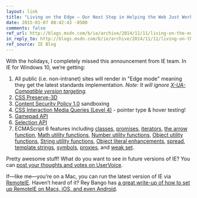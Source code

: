 ```yaml
---
layout: link
title: "Living on the Edge – Our Next Step in Helping the Web Just Work"
date: 2015-01-07 08:42:43 -0500
comments: false
ref_url: http://blogs.msdn.com/b/ie/archive/2014/11/11/living-on-the-edge-our-next-step-in-interoperability.aspx
in_reply_to: http://blogs.msdn.com/b/ie/archive/2014/11/11/living-on-the-edge-our-next-step-in-interoperability.aspx
ref_source: IE Blog
---
```


With the holidays, I completely missed this announcement from IE team. In IE for Windows 10, we’re getting:

1. All public (i.e. non-intranet) sites will render in "Edge mode" meaning they get the latest standards implementation. _Note: It will ignore [X-UA-Compatible version targeting](http://alistapart.com/article/beyonddoctype)._
2. [CSS Preserve-3D](https://status.modern.ie/csstransformspreserve3d)
3. [Content Security Policy 1.0](https://status.modern.ie/contentsecuritypolicy) sandboxing
4. [CSS Interaction Media Queries (Level 4)](https://status.modern.ie/mediaquerieslevel4interactionmediafeaturespointerandhover) - pointer type & hover testing!
5. [Gamepad API](https://status.modern.ie/gamepadapi)
6. [Selection API](https://status.modern.ie/selectionapi)
7. ECMAScript 6 features including [classes](https://status.modern.ie/classeses6), [promises](https://status.modern.ie/promiseses6), [iterators](https://status.modern.ie/jsiteratorsietheforoffeature), [the arrow function](https://status.modern.ie/arrowfunction), [Math utility functions](https://status.modern.ie/mathbuiltinses6), [Number utility functions](https://status.modern.ie/numberbuiltinses6), [Object utility functions](https://status.modern.ie/objectbuiltinses6), [String utility functions](https://status.modern.ie/stringbuiltinses6), [Object literal enhancements](https://status.modern.ie/es6objectliteralenhancements), [spread](https://status.modern.ie/spreades6), [template strings](https://status.modern.ie/templatestringses6), [symbols](https://status.modern.ie/symbols), [proxies](https://status.modern.ie/proxieses6), and [weak set](https://status.modern.ie/weaksetes6).

Pretty awesome stuff! What do you want to see in future versions of IE? You can [post your thoughts and votes on UserVoice](https://wpdev.uservoice.com/forums/257854-internet-explorer-platform).

If—like me—you’re on a Mac, you can run the latest version of IE via [RemoteIE](https://remote.modern.ie/). Haven’t heard of it? Rey Bango has [a great write-up of how to set up RemoteIE on Macs, iOS, and even Android](http://blog.reybango.com/2014/11/03/a-new-way-to-test-internet-explorer-on-os-x-ios-and-android/).